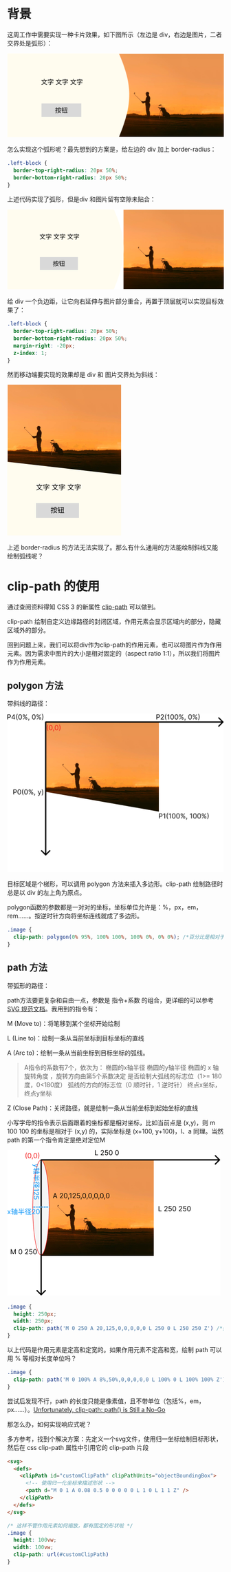 # 背景
这周工作中需要实现一种卡片效果，如下图所示（左边是 div，右边是图片，二者交界处是弧形）：

![desktop](./assets/desktop.png)

怎么实现这个弧形呢？最先想到的方案是，给左边的 div 加上 border-radius：



```css
.left-block {
  border-top-right-radius: 20px 50%;
  border-bottom-right-radius: 20px 50%;
}
```



上述代码实现了弧形，但是div 和图片留有空隙未贴合：

![temp](./assets/temp.png)



给 div 一个负边距，让它向右延伸与图片部分重合，再置于顶层就可以实现目标效果了：

```css
.left-block {
  border-top-right-radius: 20px 50%;
  border-bottom-right-radius: 20px 50%;
  margin-right: -20px;
  z-index: 1;
}
```



然而移动端要实现的效果却是 div 和 图片交界处为斜线：

![mobile](./assets/mobile.png)



上述 border-radius 的方法无法实现了。那么有什么通用的方法能绘制斜线又能绘制弧线呢？



# clip-path 的使用

通过查阅资料得知 CSS 3 的新属性 [clip-path](https://developer.mozilla.org/en-US/docs/Web/CSS/clip-path) 可以做到。

clip-path 绘制自定义边缘路径的封闭区域，作用元素会显示区域内的部分，隐藏区域外的部分。

回到问题上来，我们可以将div作为clip-path的作用元素，也可以将图片作为作用元素。因为需求中图片的大小是相对固定的（aspect ratio 1:1），所以我们将图片作为作用元素。



## polygon 方法

带斜线的路径：



![result-1](./assets/result-1.png)

目标区域是个梯形，可以调用 polygon 方法来插入多边形。clip-path 绘制路径时总是以 div 的左上角为原点。

polygon函数的参数都是一对对的坐标，坐标单位允许是：%，px，em，rem……。按逆时针方向将坐标连线就成了多边形。

```css
.image {
  clip-path: polygon(0% 95%, 100% 100%, 100% 0%, 0% 0%); /*百分比是相对于作用元素宽和高（border-box）*/
}
```



## path 方法

带弧形的路径：

path方法要更复杂和自由一点，参数是 指令+系数 的组合，更详细的可以参考 [SVG 规范文档](https://www.w3.org/TR/SVG2/paths.html)。我用到的指令有：

M (Move to)：将笔移到某个坐标开始绘制

L (Line to)：绘制一条从当前坐标到目标坐标的直线

A (Arc to)：绘制一条从当前坐标到目标坐标的弧线。

> A指令的系数有7个，依次为：
> 椭圆的x轴半径
> 椭圆的y轴半径
> 椭圆的 x 轴旋转角度 ，旋转方向由第5个系数决定
> 是否绘制大弧线的标志位（1>= 180度，0<180度）
> 弧线的方向的标志位（0 顺时针，1 逆时针）
> 终点x坐标，
> 终点y坐标

Z (Close Path)：关闭路径，就是绘制一条从当前坐标到起始坐标的直线

小写字母的指令表示后面跟着的坐标都是相对坐标，比如当前点是 (x,y)，则 m 100 100 的坐标是相对于 (x,y) 的，实际坐标是 (x+100, y+100)，l、a 同理。当然 path 的第一个指令肯定是绝对定位M



![result-2](./assets/result-2.png)



```css
.image {
  height: 250px;
  width: 250px;
  clip-path: path('M 0 250 A 20,125,0,0,0,0,0 L 250 0 L 250 250 Z') /*坐标和长度是像素值*/
}
```

以上代码是作用元素是定高和定宽的。如果作用元素不定高和宽，绘制 path 可以用 % 等相对长度单位吗？

```css
.image {
  clip-path: path('M 0 100% A 8%,50%,0,0,0,0,0 L 100% 0 L 100% 100% Z')
}
```

尝试后发现不行，path 的长度只能是像素值，且不带单位（包括%，em，px……）。[Unfortunately, clip-path: path() is Still a No-Go](https://css-tricks.com/unfortunately-clip-path-path-is-still-a-no-go/)

那怎么办，如何实现响应式呢？

多方参考，找到个解决方案：先定义一个svg文件，使用归一坐标绘制目标形状，然后在 css clip-path 属性中引用它的 clip-path 片段

```html
<svg>
  <defs>
    <clipPath id="customClipPath" clipPathUnits="objectBoundingBox">
      <!-- 使用归一化坐标来描述形状 -->
      <path d="M 0 1 A 0.08 0.5 0 0 0 0 0 L 1 0 L 1 1 Z" />
    </clipPath>
  </defs>
</svg>
```



```css
/* 这样不管作用元素如何缩放，都有固定的形状啦 */
.image {
  height: 100vw;
  width: 100vw;
  clip-path: url(#customClipPath)
}
```

